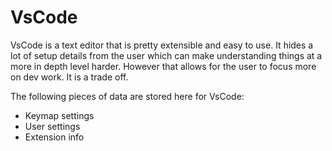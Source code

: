 # VsCode

VsCode is a text editor that is pretty extensible and easy to use. It hides a lot of setup details from the user which can make understanding things at a more in depth level harder.
However that allows for the user to focus more on dev work. It is a trade off.

The following pieces of data are stored here for VsCode:
- Keymap settings
- User settings
- Extension info
